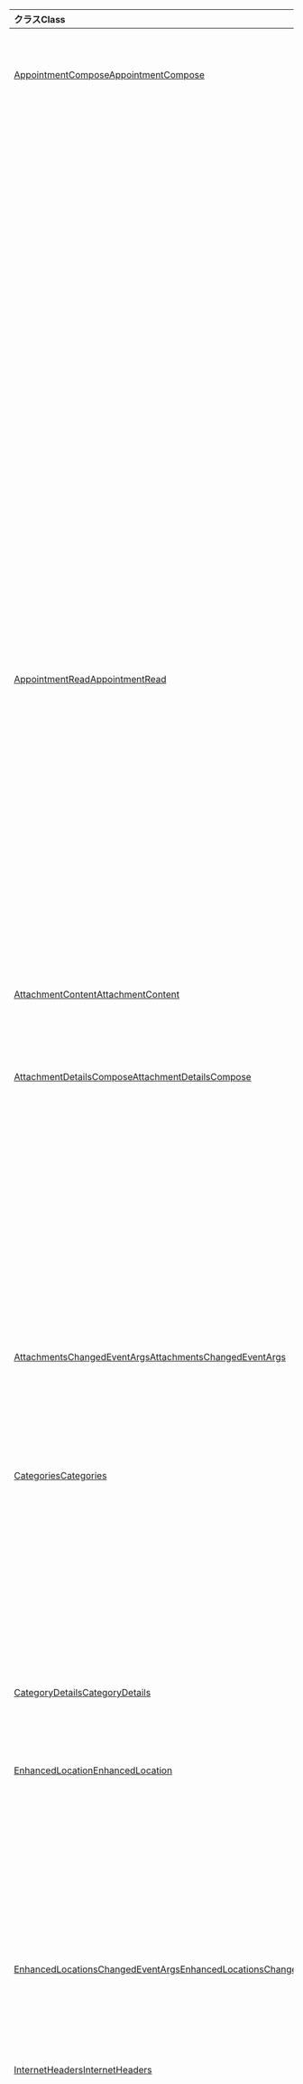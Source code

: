 | <span data-ttu-id="6a486-101">クラス</span><span class="sxs-lookup"><span data-stu-id="6a486-101">Class</span></span> | <span data-ttu-id="6a486-102">フィールド</span><span class="sxs-lookup"><span data-stu-id="6a486-102">Fields</span></span> | <span data-ttu-id="6a486-103">説明</span><span class="sxs-lookup"><span data-stu-id="6a486-103">Description</span></span> |
|:---|:---|:---|
|[<span data-ttu-id="6a486-104">AppointmentCompose</span><span class="sxs-lookup"><span data-stu-id="6a486-104">AppointmentCompose</span></span>](/javascript/api/outlook/outlook.appointmentcompose)|[<span data-ttu-id="6a486-105">addFileAttachmentFromBase64Async (base64File: string, attachmentName: string, options?: AsyncContextOptions & {isInline: boolean}, callback?: (asyncResult: Office. AsyncResult <string> ) => void)</span><span class="sxs-lookup"><span data-stu-id="6a486-105">addFileAttachmentFromBase64Async(base64File: string, attachmentName: string, options?: Office.AsyncContextOptions &  { isInline: boolean }, callback?: (asyncResult: Office.AsyncResult<string>) => void)</span></span>](/javascript/api/outlook/outlook.appointmentcompose#addfileattachmentfrombase64async-base64file--attachmentname--options--isinline--callback--asyncresult-)|<span data-ttu-id="6a486-106">ファイルを添付ファイルとしてメッセージまたは予定に追加します。</span><span class="sxs-lookup"><span data-stu-id="6a486-106">Adds a file to a message or appointment as an attachment.</span></span>|
||[<span data-ttu-id="6a486-107">categories</span><span class="sxs-lookup"><span data-stu-id="6a486-107">categories</span></span>](/javascript/api/outlook/outlook.appointmentcompose#categories)|<span data-ttu-id="6a486-108">アイテムのカテゴリを管理するためのメソッドを提供するオブジェクトを取得します。</span><span class="sxs-lookup"><span data-stu-id="6a486-108">Gets an object that provides methods for managing the item's categories.</span></span>|
||[<span data-ttu-id="6a486-109">enhancedLocation</span><span class="sxs-lookup"><span data-stu-id="6a486-109">enhancedLocation</span></span>](/javascript/api/outlook/outlook.appointmentcompose#enhancedlocation)|<span data-ttu-id="6a486-110">予定の場所を取得または設定します。</span><span class="sxs-lookup"><span data-stu-id="6a486-110">Gets or sets the locations of the appointment.</span></span>|
||[<span data-ttu-id="6a486-111">getAttachmentContentAsync (attachmentId: string, options?: AsyncContextOptions, callback?: (asyncResult: Office. AsyncResult <AttachmentContent> ) => void)</span><span class="sxs-lookup"><span data-stu-id="6a486-111">getAttachmentContentAsync(attachmentId: string, options?: Office.AsyncContextOptions, callback?: (asyncResult: Office.AsyncResult<AttachmentContent>) => void)</span></span>](/javascript/api/outlook/outlook.appointmentcompose#getattachmentcontentasync-attachmentid--options--callback--asyncresult-)|<span data-ttu-id="6a486-112">メッセージまたは予定から添付ファイルを取得し、それをオブジェクトとして返し `AttachmentContent` ます。</span><span class="sxs-lookup"><span data-stu-id="6a486-112">Gets an attachment from a message or appointment and returns it as an `AttachmentContent` object.</span></span>|
||<span data-ttu-id="6a486-113">[getAttachmentsAsync (options?: AsyncContextOptions, callback?: (asyncResult: Office. AsyncResult<Attachment [] >) => void)](/javascript/api/outlook/outlook.appointmentcompose#getattachmentsasync-options--callback--asyncresult-)</span><span class="sxs-lookup"><span data-stu-id="6a486-113">[getAttachmentsAsync(options?: Office.AsyncContextOptions, callback?: (asyncResult: Office.AsyncResult<AttachmentDetailsCompose[]>) => void)](/javascript/api/outlook/outlook.appointmentcompose#getattachmentsasync-options--callback--asyncresult-)</span></span>|<span data-ttu-id="6a486-114">アイテムの添付ファイルを配列として取得します。</span><span class="sxs-lookup"><span data-stu-id="6a486-114">Gets the item's attachments as an array.</span></span>|
||[<span data-ttu-id="6a486-115">getItemIdAsync (callback: (asyncResult: <string> ) => void)</span><span class="sxs-lookup"><span data-stu-id="6a486-115">getItemIdAsync(callback: (asyncResult: Office.AsyncResult<string>) => void)</span></span>](/javascript/api/outlook/outlook.appointmentcompose#getitemidasync-callback--asyncresult-)|<span data-ttu-id="6a486-116">保存されたアイテムの ID を非同期に取得します。</span><span class="sxs-lookup"><span data-stu-id="6a486-116">Asynchronously gets the ID of a saved item.</span></span>|
||[<span data-ttu-id="6a486-117">getItemIdAsync (options: AsyncContextOptions, callback: (asyncResult: <string> ) => void)</span><span class="sxs-lookup"><span data-stu-id="6a486-117">getItemIdAsync(options: Office.AsyncContextOptions, callback: (asyncResult: Office.AsyncResult<string>) => void)</span></span>](/javascript/api/outlook/outlook.appointmentcompose#getitemidasync-options--callback--asyncresult-)|<span data-ttu-id="6a486-118">保存されたアイテムの ID を非同期に取得します。</span><span class="sxs-lookup"><span data-stu-id="6a486-118">Asynchronously gets the ID of a saved item.</span></span>|
||[<span data-ttu-id="6a486-119">getSharedPropertiesAsync (callback: (asyncResult: Office. AsyncResult <SharedProperties> ) => void)</span><span class="sxs-lookup"><span data-stu-id="6a486-119">getSharedPropertiesAsync(callback: (asyncResult: Office.AsyncResult<SharedProperties>) => void)</span></span>](/javascript/api/outlook/outlook.appointmentcompose#getsharedpropertiesasync-callback--asyncresult-)|<span data-ttu-id="6a486-120">共有フォルダー、予定表、またはメールボックス内の予定またはメッセージのプロパティを取得します。</span><span class="sxs-lookup"><span data-stu-id="6a486-120">Gets the properties of an appointment or message in a shared folder, calendar, or mailbox.</span></span>|
||[<span data-ttu-id="6a486-121">getSharedPropertiesAsync (options: AsyncContextOptions, callback: (asyncResult: Office. AsyncResult <SharedProperties> ) => void)</span><span class="sxs-lookup"><span data-stu-id="6a486-121">getSharedPropertiesAsync(options: Office.AsyncContextOptions, callback: (asyncResult: Office.AsyncResult<SharedProperties>) => void)</span></span>](/javascript/api/outlook/outlook.appointmentcompose#getsharedpropertiesasync-options--callback--asyncresult-)|<span data-ttu-id="6a486-122">共有フォルダー、予定表、またはメールボックス内の予定またはメッセージのプロパティを取得します。</span><span class="sxs-lookup"><span data-stu-id="6a486-122">Gets the properties of an appointment or message in a shared folder, calendar, or mailbox.</span></span>|
|[<span data-ttu-id="6a486-123">AppointmentRead</span><span class="sxs-lookup"><span data-stu-id="6a486-123">AppointmentRead</span></span>](/javascript/api/outlook/outlook.appointmentread)|[<span data-ttu-id="6a486-124">categories</span><span class="sxs-lookup"><span data-stu-id="6a486-124">categories</span></span>](/javascript/api/outlook/outlook.appointmentread#categories)|<span data-ttu-id="6a486-125">アイテムのカテゴリを管理するためのメソッドを提供するオブジェクトを取得します。</span><span class="sxs-lookup"><span data-stu-id="6a486-125">Gets an object that provides methods for managing the item's categories.</span></span>|
||[<span data-ttu-id="6a486-126">enhancedLocation</span><span class="sxs-lookup"><span data-stu-id="6a486-126">enhancedLocation</span></span>](/javascript/api/outlook/outlook.appointmentread#enhancedlocation)|<span data-ttu-id="6a486-127">予定の場所を取得します。</span><span class="sxs-lookup"><span data-stu-id="6a486-127">Gets the locations of an appointment.</span></span>|
||[<span data-ttu-id="6a486-128">getAttachmentContentAsync (attachmentId: string, options?: AsyncContextOptions, callback?: (asyncResult: Office. AsyncResult <AttachmentContent> ) => void)</span><span class="sxs-lookup"><span data-stu-id="6a486-128">getAttachmentContentAsync(attachmentId: string, options?: Office.AsyncContextOptions, callback?: (asyncResult: Office.AsyncResult<AttachmentContent>) => void)</span></span>](/javascript/api/outlook/outlook.appointmentread#getattachmentcontentasync-attachmentid--options--callback--asyncresult-)|<span data-ttu-id="6a486-129">メッセージまたは予定から添付ファイルを取得し、それをオブジェクトとして返し `AttachmentContent` ます。</span><span class="sxs-lookup"><span data-stu-id="6a486-129">Gets an attachment from a message or appointment and returns it as an `AttachmentContent` object.</span></span>|
||[<span data-ttu-id="6a486-130">getSharedPropertiesAsync (callback: (asyncResult: Office. AsyncResult <SharedProperties> ) => void)</span><span class="sxs-lookup"><span data-stu-id="6a486-130">getSharedPropertiesAsync(callback: (asyncResult: Office.AsyncResult<SharedProperties>) => void)</span></span>](/javascript/api/outlook/outlook.appointmentread#getsharedpropertiesasync-callback--asyncresult-)|<span data-ttu-id="6a486-131">共有フォルダー、予定表、またはメールボックス内の予定またはメッセージのプロパティを取得します。</span><span class="sxs-lookup"><span data-stu-id="6a486-131">Gets the properties of an appointment or message in a shared folder, calendar, or mailbox.</span></span>|
||[<span data-ttu-id="6a486-132">getSharedPropertiesAsync (options: AsyncContextOptions, callback: (asyncResult: Office. AsyncResult <SharedProperties> ) => void)</span><span class="sxs-lookup"><span data-stu-id="6a486-132">getSharedPropertiesAsync(options: Office.AsyncContextOptions, callback: (asyncResult: Office.AsyncResult<SharedProperties>) => void)</span></span>](/javascript/api/outlook/outlook.appointmentread#getsharedpropertiesasync-options--callback--asyncresult-)|<span data-ttu-id="6a486-133">共有フォルダー、予定表、またはメールボックス内の予定またはメッセージのプロパティを取得します。</span><span class="sxs-lookup"><span data-stu-id="6a486-133">Gets the properties of an appointment or message in a shared folder, calendar, or mailbox.</span></span>|
|[<span data-ttu-id="6a486-134">AttachmentContent</span><span class="sxs-lookup"><span data-stu-id="6a486-134">AttachmentContent</span></span>](/javascript/api/outlook/outlook.attachmentcontent)|[<span data-ttu-id="6a486-135">content</span><span class="sxs-lookup"><span data-stu-id="6a486-135">content</span></span>](/javascript/api/outlook/outlook.attachmentcontent#content)|<span data-ttu-id="6a486-136">文字列としての添付ファイルの内容。</span><span class="sxs-lookup"><span data-stu-id="6a486-136">The content of an attachment as a string.</span></span>|
||[<span data-ttu-id="6a486-137">format</span><span class="sxs-lookup"><span data-stu-id="6a486-137">format</span></span>](/javascript/api/outlook/outlook.attachmentcontent#format)|<span data-ttu-id="6a486-138">添付ファイルのコンテンツに使用する文字列形式。</span><span class="sxs-lookup"><span data-stu-id="6a486-138">The string format to use for an attachment's content.</span></span>|
|[<span data-ttu-id="6a486-139">AttachmentDetailsCompose</span><span class="sxs-lookup"><span data-stu-id="6a486-139">AttachmentDetailsCompose</span></span>](/javascript/api/outlook/outlook.attachmentdetailscompose)|[<span data-ttu-id="6a486-140">attachmentType</span><span class="sxs-lookup"><span data-stu-id="6a486-140">attachmentType</span></span>](/javascript/api/outlook/outlook.attachmentdetailscompose#attachmenttype)|<span data-ttu-id="6a486-141">添付ファイルの種類を示す値を取得します。</span><span class="sxs-lookup"><span data-stu-id="6a486-141">Gets a value that indicates the type of an attachment.</span></span>|
||[<span data-ttu-id="6a486-142">id</span><span class="sxs-lookup"><span data-stu-id="6a486-142">id</span></span>](/javascript/api/outlook/outlook.attachmentdetailscompose#id)|<span data-ttu-id="6a486-143">添付ファイルのインデックスを取得します。</span><span class="sxs-lookup"><span data-stu-id="6a486-143">Gets the index of the attachment.</span></span>|
||[<span data-ttu-id="6a486-144">isInline</span><span class="sxs-lookup"><span data-stu-id="6a486-144">isInline</span></span>](/javascript/api/outlook/outlook.attachmentdetailscompose#isinline)|<span data-ttu-id="6a486-145">添付ファイルをアイテムの本文に表示するかどうかを示す値を取得します。</span><span class="sxs-lookup"><span data-stu-id="6a486-145">Gets a value that indicates whether the attachment should be displayed in the body of the item.</span></span>|
||[<span data-ttu-id="6a486-146">name</span><span class="sxs-lookup"><span data-stu-id="6a486-146">name</span></span>](/javascript/api/outlook/outlook.attachmentdetailscompose#name)|<span data-ttu-id="6a486-147">添付ファイルの名前を取得します。</span><span class="sxs-lookup"><span data-stu-id="6a486-147">Gets the name of the attachment.</span></span>|
||[<span data-ttu-id="6a486-148">size</span><span class="sxs-lookup"><span data-stu-id="6a486-148">size</span></span>](/javascript/api/outlook/outlook.attachmentdetailscompose#size)|<span data-ttu-id="6a486-149">添付ファイルのサイズをバイト単位で取得します。</span><span class="sxs-lookup"><span data-stu-id="6a486-149">Gets the size of the attachment in bytes.</span></span>|
||[<span data-ttu-id="6a486-150">url</span><span class="sxs-lookup"><span data-stu-id="6a486-150">url</span></span>](/javascript/api/outlook/outlook.attachmentdetailscompose#url)|<span data-ttu-id="6a486-151">添付ファイルの種類がの場合に、その url を取得し `MailboxEnums.AttachmentType.Cloud` ます。</span><span class="sxs-lookup"><span data-stu-id="6a486-151">Gets the url of the attachment if its type is `MailboxEnums.AttachmentType.Cloud`.</span></span>|
|[<span data-ttu-id="6a486-152">AttachmentsChangedEventArgs</span><span class="sxs-lookup"><span data-stu-id="6a486-152">AttachmentsChangedEventArgs</span></span>](/javascript/api/outlook/outlook.attachmentschangedeventargs)|[<span data-ttu-id="6a486-153">attachmentDetails</span><span class="sxs-lookup"><span data-stu-id="6a486-153">attachmentDetails</span></span>](/javascript/api/outlook/outlook.attachmentschangedeventargs#attachmentdetails)||
||[<span data-ttu-id="6a486-154">attachmentStatus</span><span class="sxs-lookup"><span data-stu-id="6a486-154">attachmentStatus</span></span>](/javascript/api/outlook/outlook.attachmentschangedeventargs#attachmentstatus)|<span data-ttu-id="6a486-155">添付ファイルが追加または削除されたかどうかを取得します。</span><span class="sxs-lookup"><span data-stu-id="6a486-155">Gets whether the attachments were added or removed.</span></span>|
||[<span data-ttu-id="6a486-156">type</span><span class="sxs-lookup"><span data-stu-id="6a486-156">type</span></span>](/javascript/api/outlook/outlook.attachmentschangedeventargs#type)|<span data-ttu-id="6a486-157">イベントの種類を取得します。</span><span class="sxs-lookup"><span data-stu-id="6a486-157">Gets the type of the event.</span></span>|
|[<span data-ttu-id="6a486-158">Categories</span><span class="sxs-lookup"><span data-stu-id="6a486-158">Categories</span></span>](/javascript/api/outlook/outlook.categories)|<span data-ttu-id="6a486-159">[addAsync (categories: string [], options?: AsyncContextOptions, callback?: (asyncResult: Office. AsyncResult <void> ) => void)](/javascript/api/outlook/outlook.categories#addasync-categories--options--callback--asyncresult-)</span><span class="sxs-lookup"><span data-stu-id="6a486-159">[addAsync(categories: string[], options?: Office.AsyncContextOptions, callback?: (asyncResult: Office.AsyncResult<void>) => void)](/javascript/api/outlook/outlook.categories#addasync-categories--options--callback--asyncresult-)</span></span>|<span data-ttu-id="6a486-160">アイテムに分類項目を追加します。</span><span class="sxs-lookup"><span data-stu-id="6a486-160">Adds categories to an item.</span></span>|
||<span data-ttu-id="6a486-161">[getAsync (callback: (asyncResult: Office. AsyncResult<個のカテゴリの詳細 [] >) => void)](/javascript/api/outlook/outlook.categories#getasync-callback--asyncresult-)</span><span class="sxs-lookup"><span data-stu-id="6a486-161">[getAsync(callback: (asyncResult: Office.AsyncResult<CategoryDetails[]>) => void)](/javascript/api/outlook/outlook.categories#getasync-callback--asyncresult-)</span></span>|<span data-ttu-id="6a486-162">アイテムのカテゴリを取得します。</span><span class="sxs-lookup"><span data-stu-id="6a486-162">Gets an item's categories.</span></span>|
||<span data-ttu-id="6a486-163">[getAsync (options: AsyncContextOptions, callback: (asyncResult: Office. AsyncResult<カテゴリの詳細 [] >) => void)](/javascript/api/outlook/outlook.categories#getasync-options--callback--asyncresult-)</span><span class="sxs-lookup"><span data-stu-id="6a486-163">[getAsync(options: Office.AsyncContextOptions, callback: (asyncResult: Office.AsyncResult<CategoryDetails[]>) => void)](/javascript/api/outlook/outlook.categories#getasync-options--callback--asyncresult-)</span></span>|<span data-ttu-id="6a486-164">アイテムのカテゴリを取得します。</span><span class="sxs-lookup"><span data-stu-id="6a486-164">Gets an item's categories.</span></span>|
||<span data-ttu-id="6a486-165">[removeAsync (categories: string [], options?: AsyncContextOptions, callback?: (asyncResult: Office. AsyncResult <void> ) => void)](/javascript/api/outlook/outlook.categories#removeasync-categories--options--callback--asyncresult-)</span><span class="sxs-lookup"><span data-stu-id="6a486-165">[removeAsync(categories: string[], options?: Office.AsyncContextOptions, callback?: (asyncResult: Office.AsyncResult<void>) => void)](/javascript/api/outlook/outlook.categories#removeasync-categories--options--callback--asyncresult-)</span></span>|<span data-ttu-id="6a486-166">アイテムからカテゴリを削除します。</span><span class="sxs-lookup"><span data-stu-id="6a486-166">Removes categories from an item.</span></span>|
|[<span data-ttu-id="6a486-167">CategoryDetails</span><span class="sxs-lookup"><span data-stu-id="6a486-167">CategoryDetails</span></span>](/javascript/api/outlook/outlook.categorydetails)|[<span data-ttu-id="6a486-168">color</span><span class="sxs-lookup"><span data-stu-id="6a486-168">color</span></span>](/javascript/api/outlook/outlook.categorydetails#color)|<span data-ttu-id="6a486-169">カテゴリの色。</span><span class="sxs-lookup"><span data-stu-id="6a486-169">The color of the category.</span></span>|
||[<span data-ttu-id="6a486-170">displayName</span><span class="sxs-lookup"><span data-stu-id="6a486-170">displayName</span></span>](/javascript/api/outlook/outlook.categorydetails#displayname)|<span data-ttu-id="6a486-171">カテゴリの名前。</span><span class="sxs-lookup"><span data-stu-id="6a486-171">The name of the category.</span></span>|
|[<span data-ttu-id="6a486-172">EnhancedLocation</span><span class="sxs-lookup"><span data-stu-id="6a486-172">EnhancedLocation</span></span>](/javascript/api/outlook/outlook.enhancedlocation)|<span data-ttu-id="6a486-173">[addAsync (locationIdentifiers: Locationidentifiers [], options?: AsyncContextOptions, callback?: (asyncResult: Office. AsyncResult <void> ) => void)](/javascript/api/outlook/outlook.enhancedlocation#addasync-locationidentifiers--options--callback--asyncresult-)</span><span class="sxs-lookup"><span data-stu-id="6a486-173">[addAsync(locationIdentifiers: LocationIdentifier[], options?: Office.AsyncContextOptions, callback?: (asyncResult: Office.AsyncResult<void>) => void)](/javascript/api/outlook/outlook.enhancedlocation#addasync-locationidentifiers--options--callback--asyncresult-)</span></span>|<span data-ttu-id="6a486-174">予定に関連付けられている場所のセットにを追加します。</span><span class="sxs-lookup"><span data-stu-id="6a486-174">Adds to the set of locations associated with the appointment.</span></span>|
||<span data-ttu-id="6a486-175">[getAsync (options?: AsyncContextOptions, callback?: (asyncResult: Office. AsyncResult<LocationDetails [] >) => void)](/javascript/api/outlook/outlook.enhancedlocation#getasync-options--callback--asyncresult-)</span><span class="sxs-lookup"><span data-stu-id="6a486-175">[getAsync(options?: Office.AsyncContextOptions, callback?: (asyncResult: Office.AsyncResult<LocationDetails[]>) => void)](/javascript/api/outlook/outlook.enhancedlocation#getasync-options--callback--asyncresult-)</span></span>|<span data-ttu-id="6a486-176">予定に関連付けられている場所のセットを取得します。</span><span class="sxs-lookup"><span data-stu-id="6a486-176">Gets the set of locations associated with the appointment.</span></span>|
||<span data-ttu-id="6a486-177">[removeAsync (locationIdentifiers: Locationidentifiers [], options?: AsyncContextOptions, callback?: (asyncResult: <void> ) => void)](/javascript/api/outlook/outlook.enhancedlocation#removeasync-locationidentifiers--options--callback--asyncresult-)</span><span class="sxs-lookup"><span data-stu-id="6a486-177">[removeAsync(locationIdentifiers: LocationIdentifier[], options?: Office.AsyncContextOptions, callback?: (asyncResult: Office.AsyncResult<void>) => void)](/javascript/api/outlook/outlook.enhancedlocation#removeasync-locationidentifiers--options--callback--asyncresult-)</span></span>|<span data-ttu-id="6a486-178">予定に関連付けられている場所のセットを削除します。</span><span class="sxs-lookup"><span data-stu-id="6a486-178">Removes the set of locations associated with the appointment.</span></span>|
|[<span data-ttu-id="6a486-179">EnhancedLocationsChangedEventArgs</span><span class="sxs-lookup"><span data-stu-id="6a486-179">EnhancedLocationsChangedEventArgs</span></span>](/javascript/api/outlook/outlook.enhancedlocationschangedeventargs)|[<span data-ttu-id="6a486-180">enhancedLocations</span><span class="sxs-lookup"><span data-stu-id="6a486-180">enhancedLocations</span></span>](/javascript/api/outlook/outlook.enhancedlocationschangedeventargs#enhancedlocations)|<span data-ttu-id="6a486-181">拡張された場所のセットを取得します。</span><span class="sxs-lookup"><span data-stu-id="6a486-181">Gets the set of enhanced locations.</span></span>|
||[<span data-ttu-id="6a486-182">type</span><span class="sxs-lookup"><span data-stu-id="6a486-182">type</span></span>](/javascript/api/outlook/outlook.enhancedlocationschangedeventargs#type)|<span data-ttu-id="6a486-183">イベントの種類を取得します。</span><span class="sxs-lookup"><span data-stu-id="6a486-183">Gets the type of the event.</span></span>|
|[<span data-ttu-id="6a486-184">InternetHeaders</span><span class="sxs-lookup"><span data-stu-id="6a486-184">InternetHeaders</span></span>](/javascript/api/outlook/outlook.internetheaders)|<span data-ttu-id="6a486-185">[getAsync (names: string [], options?: AsyncContextOptions, callback?: (asyncResult: Office. AsyncResult <InternetHeaders> ) => void)](/javascript/api/outlook/outlook.internetheaders#getasync-names--options--callback--asyncresult-)</span><span class="sxs-lookup"><span data-stu-id="6a486-185">[getAsync(names: string[], options?: Office.AsyncContextOptions, callback?: (asyncResult: Office.AsyncResult<InternetHeaders>) => void)](/javascript/api/outlook/outlook.internetheaders#getasync-names--options--callback--asyncresult-)</span></span>|<span data-ttu-id="6a486-186">インターネットヘッダー名の配列が指定されている場合、このメソッドは、そのインターネットヘッダーとその値を含むディクショナリを返します。</span><span class="sxs-lookup"><span data-stu-id="6a486-186">Given an array of internet header names, this method returns a dictionary containing those internet headers and their values.</span></span>|
||<span data-ttu-id="6a486-187">[removeAsync (names: string [], options?: AsyncContextOptions, callback?: (asyncResult: Office. AsyncResult <InternetHeaders> ) => void)](/javascript/api/outlook/outlook.internetheaders#removeasync-names--options--callback--asyncresult-)</span><span class="sxs-lookup"><span data-stu-id="6a486-187">[removeAsync(names: string[], options?: Office.AsyncContextOptions, callback?: (asyncResult: Office.AsyncResult<InternetHeaders>) => void)](/javascript/api/outlook/outlook.internetheaders#removeasync-names--options--callback--asyncresult-)</span></span>|<span data-ttu-id="6a486-188">インターネットヘッダー名の配列を指定すると、このメソッドは、指定されたヘッダーをインターネットヘッダーコレクションから削除します。</span><span class="sxs-lookup"><span data-stu-id="6a486-188">Given an array of internet header names, this method removes the specified headers from the internet header collection.</span></span>|
||[<span data-ttu-id="6a486-189">setAsync (headers: Object, options?: AsyncContextOptions, callback?: (asyncResult: Office. AsyncResult <void> ) => void)</span><span class="sxs-lookup"><span data-stu-id="6a486-189">setAsync(headers: Object, options?: Office.AsyncContextOptions, callback?: (asyncResult: Office.AsyncResult<void>) => void)</span></span>](/javascript/api/outlook/outlook.internetheaders#setasync-headers--options--callback--asyncresult-)|<span data-ttu-id="6a486-190">指定されたインターネットヘッダーに指定された値を設定します。</span><span class="sxs-lookup"><span data-stu-id="6a486-190">Sets the specified internet headers to the specified values.</span></span>|
|[<span data-ttu-id="6a486-191">LocationDetails</span><span class="sxs-lookup"><span data-stu-id="6a486-191">LocationDetails</span></span>](/javascript/api/outlook/outlook.locationdetails)|[<span data-ttu-id="6a486-192">displayName</span><span class="sxs-lookup"><span data-stu-id="6a486-192">displayName</span></span>](/javascript/api/outlook/outlook.locationdetails#displayname)|<span data-ttu-id="6a486-193">場所の表示名。</span><span class="sxs-lookup"><span data-stu-id="6a486-193">The location's display name.</span></span>|
||[<span data-ttu-id="6a486-194">emailAddress</span><span class="sxs-lookup"><span data-stu-id="6a486-194">emailAddress</span></span>](/javascript/api/outlook/outlook.locationdetails#emailaddress)|<span data-ttu-id="6a486-195">場所に関連付けられている電子メールアドレス。</span><span class="sxs-lookup"><span data-stu-id="6a486-195">The email address associated with the location.</span></span>|
||[<span data-ttu-id="6a486-196">locationIdentifier</span><span class="sxs-lookup"><span data-stu-id="6a486-196">locationIdentifier</span></span>](/javascript/api/outlook/outlook.locationdetails#locationidentifier)|<span data-ttu-id="6a486-197">`LocationIdentifier`場所の。</span><span class="sxs-lookup"><span data-stu-id="6a486-197">The `LocationIdentifier` of the location.</span></span>|
|[<span data-ttu-id="6a486-198">LocationIdentifier</span><span class="sxs-lookup"><span data-stu-id="6a486-198">LocationIdentifier</span></span>](/javascript/api/outlook/outlook.locationidentifier)|[<span data-ttu-id="6a486-199">id</span><span class="sxs-lookup"><span data-stu-id="6a486-199">id</span></span>](/javascript/api/outlook/outlook.locationidentifier#id)|<span data-ttu-id="6a486-200">場所の一意の ID。</span><span class="sxs-lookup"><span data-stu-id="6a486-200">The location's unique ID.</span></span>|
||[<span data-ttu-id="6a486-201">type</span><span class="sxs-lookup"><span data-stu-id="6a486-201">type</span></span>](/javascript/api/outlook/outlook.locationidentifier#type)|<span data-ttu-id="6a486-202">場所の種類。</span><span class="sxs-lookup"><span data-stu-id="6a486-202">The location's type.</span></span>|
|[<span data-ttu-id="6a486-203">メールボックス</span><span class="sxs-lookup"><span data-stu-id="6a486-203">Mailbox</span></span>](/javascript/api/outlook/outlook.mailbox)|[<span data-ttu-id="6a486-204">masterCategories</span><span class="sxs-lookup"><span data-stu-id="6a486-204">masterCategories</span></span>](/javascript/api/outlook/outlook.mailbox#mastercategories)|<span data-ttu-id="6a486-205">メールボックスに関連付けられたカテゴリマスターリストを管理するためのメソッドを提供するオブジェクトを取得します。</span><span class="sxs-lookup"><span data-stu-id="6a486-205">Gets an object that provides methods to manage the categories master list associated with a mailbox.</span></span>|
|[<span data-ttu-id="6a486-206">MasterCategories</span><span class="sxs-lookup"><span data-stu-id="6a486-206">MasterCategories</span></span>](/javascript/api/outlook/outlook.mastercategories)|<span data-ttu-id="6a486-207">[addAsync (categories: categories Details [], options?: AsyncContextOptions, callback?: (asyncResult: Office. AsyncResult <void> ) => void)](/javascript/api/outlook/outlook.mastercategories#addasync-categories--options--callback--asyncresult-)</span><span class="sxs-lookup"><span data-stu-id="6a486-207">[addAsync(categories: CategoryDetails[], options?: Office.AsyncContextOptions, callback?: (asyncResult: Office.AsyncResult<void>) => void)](/javascript/api/outlook/outlook.mastercategories#addasync-categories--options--callback--asyncresult-)</span></span>|<span data-ttu-id="6a486-208">メールボックスのマスターリストにカテゴリを追加します。</span><span class="sxs-lookup"><span data-stu-id="6a486-208">Adds categories to the master list on a mailbox.</span></span>|
||<span data-ttu-id="6a486-209">[getAsync (callback: (asyncResult: Office. AsyncResult<個のカテゴリの詳細 [] >) => void)](/javascript/api/outlook/outlook.mastercategories#getasync-callback--asyncresult-)</span><span class="sxs-lookup"><span data-stu-id="6a486-209">[getAsync(callback: (asyncResult: Office.AsyncResult<CategoryDetails[]>) => void)](/javascript/api/outlook/outlook.mastercategories#getasync-callback--asyncresult-)</span></span>|<span data-ttu-id="6a486-210">メールボックスのカテゴリのマスターリストを取得します。</span><span class="sxs-lookup"><span data-stu-id="6a486-210">Gets the master list of categories on a mailbox.</span></span>|
||<span data-ttu-id="6a486-211">[getAsync (options: AsyncContextOptions, callback: (asyncResult: Office. AsyncResult<カテゴリの詳細 [] >) => void)](/javascript/api/outlook/outlook.mastercategories#getasync-options--callback--asyncresult-)</span><span class="sxs-lookup"><span data-stu-id="6a486-211">[getAsync(options: Office.AsyncContextOptions, callback: (asyncResult: Office.AsyncResult<CategoryDetails[]>) => void)](/javascript/api/outlook/outlook.mastercategories#getasync-options--callback--asyncresult-)</span></span>|<span data-ttu-id="6a486-212">メールボックスのカテゴリのマスターリストを取得します。</span><span class="sxs-lookup"><span data-stu-id="6a486-212">Gets the master list of categories on a mailbox.</span></span>|
||<span data-ttu-id="6a486-213">[removeAsync (categories: string [], options?: AsyncContextOptions, callback?: (asyncResult: Office. AsyncResult <void> ) => void)](/javascript/api/outlook/outlook.mastercategories#removeasync-categories--options--callback--asyncresult-)</span><span class="sxs-lookup"><span data-stu-id="6a486-213">[removeAsync(categories: string[], options?: Office.AsyncContextOptions, callback?: (asyncResult: Office.AsyncResult<void>) => void)](/javascript/api/outlook/outlook.mastercategories#removeasync-categories--options--callback--asyncresult-)</span></span>|<span data-ttu-id="6a486-214">メールボックスのマスターリストからカテゴリを削除します。</span><span class="sxs-lookup"><span data-stu-id="6a486-214">Removes categories from the master list on a mailbox.</span></span>|
|[<span data-ttu-id="6a486-215">MessageCompose</span><span class="sxs-lookup"><span data-stu-id="6a486-215">MessageCompose</span></span>](/javascript/api/outlook/outlook.messagecompose)|[<span data-ttu-id="6a486-216">addFileAttachmentFromBase64Async (base64File: string, attachmentName: string, options?: AsyncContextOptions & {isInline: boolean}, callback?: (asyncResult: Office. AsyncResult <string> ) => void)</span><span class="sxs-lookup"><span data-stu-id="6a486-216">addFileAttachmentFromBase64Async(base64File: string, attachmentName: string, options?: Office.AsyncContextOptions & { isInline: boolean }, callback?: (asyncResult: Office.AsyncResult<string>) => void)</span></span>](/javascript/api/outlook/outlook.messagecompose#addfileattachmentfrombase64async-base64file--attachmentname--options--isinline--callback--asyncresult-)|<span data-ttu-id="6a486-217">ファイルを添付ファイルとしてメッセージまたは予定に追加します。</span><span class="sxs-lookup"><span data-stu-id="6a486-217">Adds a file to a message or appointment as an attachment.</span></span>|
||[<span data-ttu-id="6a486-218">categories</span><span class="sxs-lookup"><span data-stu-id="6a486-218">categories</span></span>](/javascript/api/outlook/outlook.messagecompose#categories)|<span data-ttu-id="6a486-219">アイテムのカテゴリを管理するためのメソッドを提供するオブジェクトを取得します。</span><span class="sxs-lookup"><span data-stu-id="6a486-219">Gets an object that provides methods for managing the item's categories.</span></span>|
||[<span data-ttu-id="6a486-220">getAttachmentContentAsync (attachmentId: string, options?: AsyncContextOptions, callback?: (asyncResult: Office. AsyncResult <AttachmentContent> ) => void)</span><span class="sxs-lookup"><span data-stu-id="6a486-220">getAttachmentContentAsync(attachmentId: string, options?: Office.AsyncContextOptions, callback?: (asyncResult: Office.AsyncResult<AttachmentContent>) => void)</span></span>](/javascript/api/outlook/outlook.messagecompose#getattachmentcontentasync-attachmentid--options--callback--asyncresult-)|<span data-ttu-id="6a486-221">メッセージまたは予定から添付ファイルを取得し、それをオブジェクトとして返し `AttachmentContent` ます。</span><span class="sxs-lookup"><span data-stu-id="6a486-221">Gets an attachment from a message or appointment and returns it as an `AttachmentContent` object.</span></span>|
||<span data-ttu-id="6a486-222">[getAttachmentsAsync (options?: AsyncContextOptions, callback?: (asyncResult: Office. AsyncResult<Attachment [] >) => void)](/javascript/api/outlook/outlook.messagecompose#getattachmentsasync-options--callback--asyncresult-)</span><span class="sxs-lookup"><span data-stu-id="6a486-222">[getAttachmentsAsync(options?: Office.AsyncContextOptions, callback?: (asyncResult: Office.AsyncResult<AttachmentDetailsCompose[]>) => void)](/javascript/api/outlook/outlook.messagecompose#getattachmentsasync-options--callback--asyncresult-)</span></span>|<span data-ttu-id="6a486-223">アイテムの添付ファイルを配列として取得します。</span><span class="sxs-lookup"><span data-stu-id="6a486-223">Gets the item's attachments as an array.</span></span>|
||[<span data-ttu-id="6a486-224">getItemIdAsync (callback: (asyncResult: <string> ) => void)</span><span class="sxs-lookup"><span data-stu-id="6a486-224">getItemIdAsync(callback: (asyncResult: Office.AsyncResult<string>) => void)</span></span>](/javascript/api/outlook/outlook.messagecompose#getitemidasync-callback--asyncresult-)|<span data-ttu-id="6a486-225">保存されたアイテムの ID を非同期に取得します。</span><span class="sxs-lookup"><span data-stu-id="6a486-225">Asynchronously gets the ID of a saved item.</span></span>|
||[<span data-ttu-id="6a486-226">getItemIdAsync (options: AsyncContextOptions, callback: (asyncResult: <string> ) => void)</span><span class="sxs-lookup"><span data-stu-id="6a486-226">getItemIdAsync(options: Office.AsyncContextOptions, callback: (asyncResult: Office.AsyncResult<string>) => void)</span></span>](/javascript/api/outlook/outlook.messagecompose#getitemidasync-options--callback--asyncresult-)|<span data-ttu-id="6a486-227">保存されたアイテムの ID を非同期に取得します。</span><span class="sxs-lookup"><span data-stu-id="6a486-227">Asynchronously gets the ID of a saved item.</span></span>|
||[<span data-ttu-id="6a486-228">getSharedPropertiesAsync (callback: (asyncResult: Office. AsyncResult <SharedProperties> ) => void)</span><span class="sxs-lookup"><span data-stu-id="6a486-228">getSharedPropertiesAsync(callback: (asyncResult: Office.AsyncResult<SharedProperties>) => void)</span></span>](/javascript/api/outlook/outlook.messagecompose#getsharedpropertiesasync-callback--asyncresult-)|<span data-ttu-id="6a486-229">共有フォルダー、予定表、またはメールボックス内の予定またはメッセージのプロパティを取得します。</span><span class="sxs-lookup"><span data-stu-id="6a486-229">Gets the properties of an appointment or message in a shared folder, calendar, or mailbox.</span></span>|
||[<span data-ttu-id="6a486-230">getSharedPropertiesAsync (options: AsyncContextOptions, callback: (asyncResult: Office. AsyncResult <SharedProperties> ) => void)</span><span class="sxs-lookup"><span data-stu-id="6a486-230">getSharedPropertiesAsync(options: Office.AsyncContextOptions, callback: (asyncResult: Office.AsyncResult<SharedProperties>) => void)</span></span>](/javascript/api/outlook/outlook.messagecompose#getsharedpropertiesasync-options--callback--asyncresult-)|<span data-ttu-id="6a486-231">共有フォルダー、予定表、またはメールボックス内の予定またはメッセージのプロパティを取得します。</span><span class="sxs-lookup"><span data-stu-id="6a486-231">Gets the properties of an appointment or message in a shared folder, calendar, or mailbox.</span></span>|
||[<span data-ttu-id="6a486-232">internetHeaders</span><span class="sxs-lookup"><span data-stu-id="6a486-232">internetHeaders</span></span>](/javascript/api/outlook/outlook.messagecompose#internetheaders)|<span data-ttu-id="6a486-233">メッセージのカスタムインターネットヘッダーを取得または設定します。</span><span class="sxs-lookup"><span data-stu-id="6a486-233">Gets or sets the custom internet headers of a message.</span></span>|
|[<span data-ttu-id="6a486-234">MessageRead</span><span class="sxs-lookup"><span data-stu-id="6a486-234">MessageRead</span></span>](/javascript/api/outlook/outlook.messageread)|[<span data-ttu-id="6a486-235">categories</span><span class="sxs-lookup"><span data-stu-id="6a486-235">categories</span></span>](/javascript/api/outlook/outlook.messageread#categories)|<span data-ttu-id="6a486-236">アイテムのカテゴリを管理するためのメソッドを提供するオブジェクトを取得します。</span><span class="sxs-lookup"><span data-stu-id="6a486-236">Gets an object that provides methods for managing the item's categories.</span></span>|
||[<span data-ttu-id="6a486-237">getAllInternetHeadersAsync (オプション?: AsyncContextOptions, callback?: (asyncResult: <string> ) => void)</span><span class="sxs-lookup"><span data-stu-id="6a486-237">getAllInternetHeadersAsync(options?: Office.AsyncContextOptions, callback?: (asyncResult: Office.AsyncResult<string>) => void)</span></span>](/javascript/api/outlook/outlook.messageread#getallinternetheadersasync-options--callback--asyncresult-)|<span data-ttu-id="6a486-238">メッセージのすべてのインターネットヘッダーを文字列として取得します。</span><span class="sxs-lookup"><span data-stu-id="6a486-238">Gets all the internet headers for the message as a string.</span></span>|
||[<span data-ttu-id="6a486-239">getAttachmentContentAsync (attachmentId: string, options?: AsyncContextOptions, callback?: (asyncResult: Office. AsyncResult <AttachmentContent> ) => void)</span><span class="sxs-lookup"><span data-stu-id="6a486-239">getAttachmentContentAsync(attachmentId: string, options?: Office.AsyncContextOptions, callback?: (asyncResult: Office.AsyncResult<AttachmentContent>) => void)</span></span>](/javascript/api/outlook/outlook.messageread#getattachmentcontentasync-attachmentid--options--callback--asyncresult-)|<span data-ttu-id="6a486-240">メッセージまたは予定から添付ファイルを取得し、それをオブジェクトとして返し `AttachmentContent` ます。</span><span class="sxs-lookup"><span data-stu-id="6a486-240">Gets an attachment from a message or appointment and returns it as an `AttachmentContent` object.</span></span>|
||[<span data-ttu-id="6a486-241">getSharedPropertiesAsync (callback: (asyncResult: Office. AsyncResult <SharedProperties> ) => void)</span><span class="sxs-lookup"><span data-stu-id="6a486-241">getSharedPropertiesAsync(callback: (asyncResult: Office.AsyncResult<SharedProperties>) => void)</span></span>](/javascript/api/outlook/outlook.messageread#getsharedpropertiesasync-callback--asyncresult-)|<span data-ttu-id="6a486-242">共有フォルダー、予定表、またはメールボックス内の予定またはメッセージのプロパティを取得します。</span><span class="sxs-lookup"><span data-stu-id="6a486-242">Gets the properties of an appointment or message in a shared folder, calendar, or mailbox.</span></span>|
||[<span data-ttu-id="6a486-243">getSharedPropertiesAsync (options: AsyncContextOptions, callback: (asyncResult: Office. AsyncResult <SharedProperties> ) => void)</span><span class="sxs-lookup"><span data-stu-id="6a486-243">getSharedPropertiesAsync(options: Office.AsyncContextOptions, callback: (asyncResult: Office.AsyncResult<SharedProperties>) => void)</span></span>](/javascript/api/outlook/outlook.messageread#getsharedpropertiesasync-options--callback--asyncresult-)|<span data-ttu-id="6a486-244">共有フォルダー、予定表、またはメールボックス内の予定またはメッセージのプロパティを取得します。</span><span class="sxs-lookup"><span data-stu-id="6a486-244">Gets the properties of an appointment or message in a shared folder, calendar, or mailbox.</span></span>|
|[<span data-ttu-id="6a486-245">SharedProperties</span><span class="sxs-lookup"><span data-stu-id="6a486-245">SharedProperties</span></span>](/javascript/api/outlook/outlook.sharedproperties)|[<span data-ttu-id="6a486-246">delegatePermissions</span><span class="sxs-lookup"><span data-stu-id="6a486-246">delegatePermissions</span></span>](/javascript/api/outlook/outlook.sharedproperties#delegatepermissions)|<span data-ttu-id="6a486-247">代理人が共有フォルダーに対して持っているアクセス許可。</span><span class="sxs-lookup"><span data-stu-id="6a486-247">The permissions that the delegate has on a shared folder.</span></span>|
||[<span data-ttu-id="6a486-248">owner</span><span class="sxs-lookup"><span data-stu-id="6a486-248">owner</span></span>](/javascript/api/outlook/outlook.sharedproperties#owner)|<span data-ttu-id="6a486-249">共有アイテムの所有者の電子メールアドレス。</span><span class="sxs-lookup"><span data-stu-id="6a486-249">The email address of the owner of a shared item.</span></span>|
||[<span data-ttu-id="6a486-250">targetMailbox</span><span class="sxs-lookup"><span data-stu-id="6a486-250">targetMailbox</span></span>](/javascript/api/outlook/outlook.sharedproperties#targetmailbox)|<span data-ttu-id="6a486-251">代理人のアクセス許可に対する所有者のメールボックスの場所。</span><span class="sxs-lookup"><span data-stu-id="6a486-251">The location of the owner's mailbox for the delegate's access.</span></span>|
||[<span data-ttu-id="6a486-252">targetRestUrl</span><span class="sxs-lookup"><span data-stu-id="6a486-252">targetRestUrl</span></span>](/javascript/api/outlook/outlook.sharedproperties#targetresturl)|<span data-ttu-id="6a486-253">REST API のベース URL (現在 https://outlook.office.com/api) 。</span><span class="sxs-lookup"><span data-stu-id="6a486-253">The REST API's base URL (currently https://outlook.office.com/api).</span></span>|
